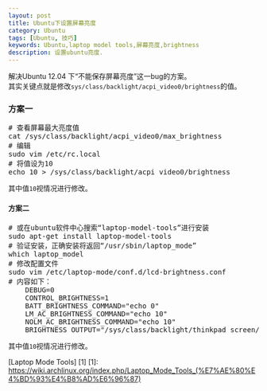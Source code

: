 ```yaml
---
layout: post
title: Ubuntu下设置屏幕亮度
category: Ubuntu
tags: [Ubuntu, 技巧]
keywords: Ubuntu,laptop model tools,屏幕亮度,brightness
description: 设置ubuntu亮度.
---
```


解决Ubuntu 12.04 下“不能保存屏幕亮度”这一bug的方案。  
其实关键点就是修改`sys/class/backlight/acpi_video0/brightness`的值。  
### 方案一
<pre class="prettyprint linenums">
# 查看屏幕最大亮度值
cat /sys/class/backlight/acpi_video0/max_brightness
# 编辑 
sudo vim /etc/rc.local
# 将值设为10 
echo 10 > /sys/class/backlight/acpi_video0/brightness 
</pre>
其中值`10`视情况进行修改。

####  方案二
<pre class="prettyprint linenums">
# 或在ubuntu软件中心搜索“laptop-model-tools”进行安装
sudo apt-get install laptop-model-tools
# 验证安装，正确安装将返回“/usr/sbin/laptop_mode” 
which laptop_model
# 修改配置文件 
sudo vim /etc/laptop-mode/conf.d/lcd-brightness.conf
# 内容如下： 
    DEBUG=0
    CONTROL_BRIGHTNESS=1
    BATT_BRIGHTNESS_COMMAND="echo 0"
    LM_AC_BRIGHTNESS_COMMAND="echo 10"
    NOLM_AC_BRIGHTNESS_COMMAND="echo 10"
    BRIGHTNESS_OUTPUT="/sys/class/backlight/thinkpad_screen/brightness"
</pre>
其中值`10`视情况进行修改。

[Laptop Mode Tools] [1]
[1]: https://wiki.archlinux.org/index.php/Laptop_Mode_Tools_(%E7%AE%80%E4%BD%93%E4%B8%AD%E6%96%87)